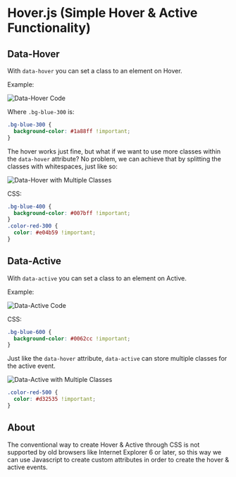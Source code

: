 # Hover.js (Simple Hover & Active Functionality)

## Data-Hover

With `data-hover` you can set a class to an element on Hover.

Example:

![Data-Hover Code](https://raw.githubusercontent.com/andreipintilie/hover.js/master/img/1.PNG)

Where `.bg-blue-300` is:

```css
.bg-blue-300 {
  background-color: #1a88ff !important;
}
```

The hover works just fine, but what if we want to use more classes within the `data-hover` attribute?
No problem, we can achieve that by splitting the classes with whitespaces, just like so:

![Data-Hover with Multiple Classes](https://raw.githubusercontent.com/andreipintilie/hover.js/master/img/2.PNG)

CSS:

```css
.bg-blue-400 {
  background-color: #007bff !important;
}
.color-red-300 {
  color: #e04b59 !important;
}
```

## Data-Active

With `data-active` you can set a class to an element on Active.

Example:

![Data-Active Code](https://raw.githubusercontent.com/andreipintilie/hover.js/master/img/3.PNG)

CSS:

```css
.bg-blue-600 {
  background-color: #0062cc !important;
}
```

Just like the `data-hover` attribute, `data-active` can store multiple classes for the active event.

![Data-Active with Multiple Classes](https://raw.githubusercontent.com/andreipintilie/hover.js/master/img/4.PNG)

```css
.color-red-500 {
  color: #d32535 !important;
}
```

## About
The conventional way to create Hover & Active through CSS is not supported by old browsers like Internet Explorer 6 or later, so this way we can use Javascript to create custom attributes in order to create the hover & active events.
